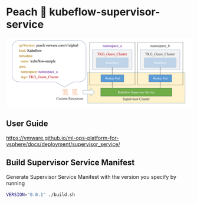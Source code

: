 # Peach 🍑 kubeflow-supervisor-service

![](./architecture.png)

## User Guide

https://vmware.github.io/ml-ops-platform-for-vsphere/docs/deployment/supervisor_service/

## Build Supervisor Service Manifest
Generate Supervisor Service Manifest with the version you specify by running
```bash
VERSION="0.0.1" ./build.sh
```